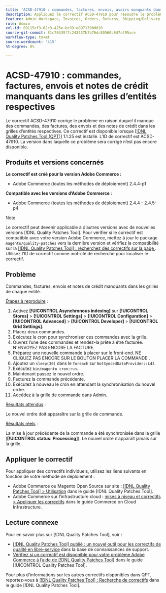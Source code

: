 ```yaml
---
title: 'ACSD-47910 : commandes, factures, envois, avoirs manquants dans les grilles d’entités respectives'
description: Appliquez le correctif ACSD-47910 pour résoudre le problème Adobe Commerce en raison duquel il manque des commandes, des factures, des envois et des avoirs dans les grilles d’entités respectives.
feature: Admin Workspace, Invoices, Orders, Returns, Shipping/Delivery
role: Admin
exl-id: 09115cf3-62c3-425e-bc99-e8971398dd20
source-git-commit: 81c78439f7c243437b7b76dc80560c847af95ace
workflow-type: tm+mt
source-wordcount: '415'
ht-degree: 0%

---
```


# ACSD-47910 : commandes, factures, envois et notes de crédit manquants dans les grilles d’entités respectives

Le correctif ACSD-47910 corrige le problème en raison duquel il manque des commandes, des factures, des envois et des notes de crédit dans les grilles d’entités respectives. Ce correctif est disponible lorsque [[!DNL Quality Patches Tool (QPT)]](https://experienceleague.adobe.com/fr/docs/commerce-knowledge-base/kb/announcements/commerce-announcements/magento-quality-patches-released-new-tool-to-self-serve-quality-patches) 1.1.25 est installé. L’ID de correctif est ACSD-47910. La version dans laquelle ce problème sera corrigé n’est pas encore disponible.

## Produits et versions concernés

**Le correctif est créé pour la version Adobe Commerce :**
* Adobe Commerce (toutes les méthodes de déploiement) 2.4.4-p1

**Compatible avec les versions d’Adobe Commerce :**
* Adobe Commerce (toutes les méthodes de déploiement) 2.4.4 - 2.4.5-p4

>[!NOTE]
>
>Le correctif peut devenir applicable à d’autres versions avec de nouvelles versions [!DNL Quality Patches Tool]. Pour vérifier si le correctif est compatible avec votre version Adobe Commerce, mettez à jour le package `magento/quality-patches` vers la dernière version et vérifiez la compatibilité sur la [[!DNL Quality Patches Tool] : recherchez des correctifs sur la page ](https://experienceleague.adobe.com/tools/commerce-quality-patches/index.html?lang=fr). Utilisez l’ID de correctif comme mot-clé de recherche pour localiser le correctif.

## Problème

Commandes, factures, envois et notes de crédit manquants dans les grilles de chaque entité.

<u>Étapes à reproduire</u> :

1. Activez **[!UICONTROL Asynchronous indexing]** sur **[!UICONTROL Stores]** > **[!UICONTROL Settings]** > **[!UICONTROL Configuration]** > **[!UICONTROL Advanced]** > **[!UICONTROL Developer]** > **[!UICONTROL Grid Settings]**.
1. Placez deux commandes.
1. Exécutez le cron pour synchroniser ces commandes avec la grille.
1. Ouvrez l’une des commandes et rendez-la prête à être facturée. N&#39;ENVOYEZ PAS ENCORE LA FACTURE.
1. Préparez une nouvelle commande à placer sur le front-end. NE CLIQUEZ PAS ENCORE SUR LE BOUTON PLACER LA COMMANDE .
1. Ajoutez un `sleep(30)` dans le `foreach` sur `NotSyncedDataProvider::L43`.
1. Exécutez `bin/magento cron:run`.
1. Maintenant passez le nouvel ordre.
1. Facturez la commande précédente.
1. Exécutez à nouveau le cron en attendant la synchronisation du nouvel ordre.
1. Accédez à la grille de commande dans Admin.

<u>Résultats attendus</u> :

Le nouvel ordre doit apparaître sur la grille de commande.

<u>Résultats réels</u> :

La mise à jour précédente de la commande a été synchronisée dans la grille (**[!UICONTROL status: Processing]**). Le nouvel ordre n’apparaît jamais sur la grille.

## Appliquer le correctif

Pour appliquer des correctifs individuels, utilisez les liens suivants en fonction de votre méthode de déploiement :

* Adobe Commerce ou Magento Open Source sur site : [[!DNL Quality Patches Tool] > Utilisation](/help/tools/quality-patches-tool/usage.md) dans le guide [!DNL Quality Patches Tool].
* Adobe Commerce sur l’infrastructure cloud : [mises à niveau et correctifs > Appliquer les correctifs](https://experienceleague.adobe.com/docs/commerce-cloud-service/user-guide/develop/upgrade/apply-patches.html?lang=fr) dans le guide Commerce on Cloud Infrastructure.

## Lecture connexe

Pour en savoir plus sur [!DNL Quality Patches Tool], voir :

* [[!DNL Quality Patches Tool] publié : un nouvel outil pour les correctifs de qualité en libre-service](https://experienceleague.adobe.com/fr/docs/commerce-knowledge-base/kb/announcements/commerce-announcements/magento-quality-patches-released-new-tool-to-self-serve-quality-patches) dans la base de connaissances de support.
* [Vérifiez si un correctif est disponible pour votre problème Adobe Commerce à l’aide de  [!DNL Quality Patches Tool]](/help/tools/quality-patches-tool/patches-available-in-qpt/check-patch-for-magento-issue-with-magento-quality-patches.md) dans le guide [!UICONTROL Quality Patches Tool].


Pour plus d&#39;informations sur les autres correctifs disponibles dans QPT, reportez-vous à [[!DNL Quality Patches Tool] : Recherche de correctifs](https://experienceleague.adobe.com/tools/commerce-quality-patches/index.html?lang=fr) dans le guide [!DNL Quality Patches Tool].
